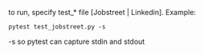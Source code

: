 to run, specify test\_\* file [Jobstreet | Linkedin].
Example:

```
pytest test_jobstreet.py -s
```

-s so pytest can capture stdin and stdout
